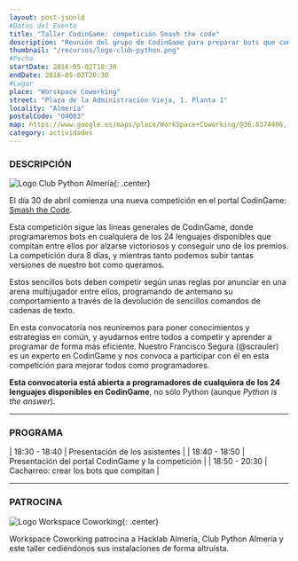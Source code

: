 ```yaml
---
layout: post-jsonld
#Datos del Evento
title: "Taller CodinGame: competición Smash the code"
description: "Reunión del grupo de CodinGame para preparar bots que compitan, ahora disponibles en 24 lenguajes"
thumbnail: "/recursos/logo-club-python.png"
#Fecha
startDate: 2016-05-02T18:30
endDate: 2016-05-02T20:30
#Lugar
place: "Worskpace Coworking"
street: "Plaza de la Administración Vieja, 1. Planta 1"
locality: "Almería"
postalCode: "04003"
map: https://www.google.es/maps/place/WorkSpace+Coworking/@36.8374406,-2.45547,15z/data=!4m2!3m1!1s0xd707606fcd55749:0xd0b1c4e4989daf78
category: actividades
---
```


### DESCRIPCIÓN

![Logo Club Python Almería]({{site.url}}/recursos/logotipo-club-python.png "Logo Club Python Almería"){: .center}

El día 30 de abril comienza una nueva competición en el portal CodinGame: [Smash the Code](https://www.codingame.com/contests/smash-the-code).

Esta competición sigue las líneas generales de CodinGame, donde programaremos bots en cualquiera de los 24 lenguajes disponibles que compitan entre ellos por alzarse victoriosos y conseguir uno de los premios. La competición dura 8 días, y mientras tanto podemos subir tantas versiones de nuestro bot como queramos.

Estos sencillos bots deben competir según unas reglas por anunciar en una arena multijugador entre ellos, programando de antemano su comportamiento a través de la devolución de sencillos comandos de cadenas de texto.

En esta convocatoria nos reuniremos para poner conocimientos y estrategias en común, y ayudarnos entre todos a competir y aprender a programar de forma más eficiente. Nuestro Francisco Segura (@scrauler) es un experto en CodinGame y nos convoca a participar con él en esta competición para mejorar todos como programadores.

**Esta convocatoria está abierta a programadores de cualquiera de los 24 lenguajes disponibles en CodinGame**, no sólo Python (aunque *Python is the answer*).

---

### PROGRAMA

| 18:30 - 18:40 | Presentación de los asistentes |
| 18:40 - 18:50 | Presentación del portal CodinGame y la competición |
| 18:50 - 20:30 | Cacharreo: crear los bots que compitan |

---

### PATROCINA

![Logo Workspace Coworking]({{site.url}}/recursos/logo-workspace-coworking.png "Logo Workspace Coworking"){: .center}

Workspace Coworking patrocina a Hacklab Almería, Club Python Almería y este taller cediéndonos sus instalaciones de forma altruista.
